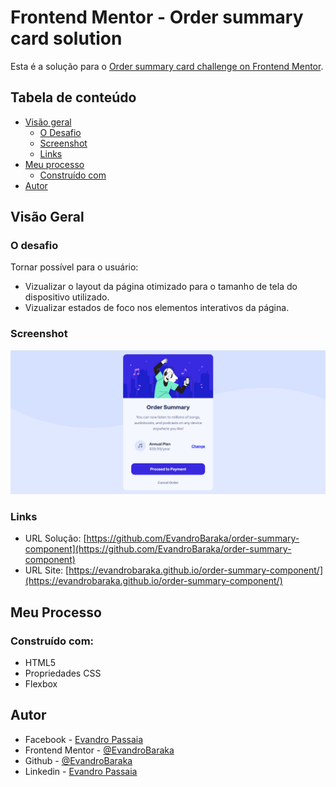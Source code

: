 # Frontend Mentor - Order summary card solution

Esta é a solução para o  [Order summary card challenge on Frontend Mentor](https://www.frontendmentor.io/challenges/order-summary-component-QlPmajDUj). 

## Tabela de conteúdo

- [Visão geral](#visão-geral)
  - [O Desafio](#o-desafio)
  - [Screenshot](#screenshot)
  - [Links](#links)
- [Meu processo](#meu-processo)
  - [Construído com](#construído-com)
- [Autor](#autor)

## Visão Geral

### O desafio

Tornar possível para o usuário:

- Vizualizar o layout da página otimizado para o tamanho de tela do dispositivo utilizado.
- Vizualizar estados de foco nos elementos interativos da página.

### Screenshot

![](./src/images/Screenshot.png)

### Links

- URL Solução: [https://github.com/EvandroBaraka/order-summary-component](https://github.com/EvandroBaraka/order-summary-component)
- URL Site: [https://evandrobaraka.github.io/order-summary-component/](https://evandrobaraka.github.io/order-summary-component/)

## Meu Processo

### Construído com:

- HTML5 
- Propriedades CSS
- Flexbox

## Autor

- Facebook - [Evandro Passaia](https://www.facebook.com/evandro.passaiaze)
- Frontend Mentor - [@EvandroBaraka](https://www.frontendmentor.io/profile/EvandroBaraka)
- Github - [@EvandroBaraka](https://github.com/EvandroBaraka)
- Linkedin - [Evandro Passaia](https://www.linkedin.com/in/evandro-passaia-62b9a5269/)
